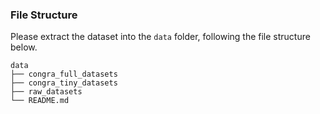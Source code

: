 
### File Structure 
Please extract the dataset into the ```data``` folder, following the file structure below.
```
data
├── congra_full_datasets
├── congra_tiny_datasets
├── raw_datasets
└── README.md
```

